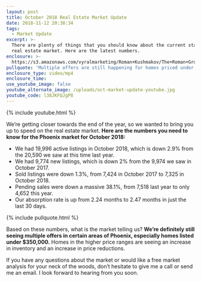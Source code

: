 ```yaml
---
layout: post
title: October 2018 Real Estate Market Update
date: 2018-11-12 20:38:34
tags:
  - Market Update
excerpt: >-
  There are plenty of things that you should know about the current state of our
  real estate market. Here are the latest numbers.
enclosure: >-
  https://s3.amazonaws.com/vyralmarketing/Roman+Kushmakov/The+Roman+Group-+October+2018+Real+Estate+Market+Update.mp4
pullquote: 'Multiple offers are still happening for homes priced under $350,000.'
enclosure_type: video/mp4
enclosure_time:
use_youtube_image: false
youtube_alternate_image: /uploads/oct-market-update-youtube.jpg
youtube_code: l38JKFQJgP8
---
```


{% include youtube.html %}

We’re getting closer towards the end of the year, so we wanted to bring you up to speed on the real estate market. **Here are the numbers you need to know for the Phoenix market for October 2018:**

* We had 19,996 active listings in October 2018, which is down 2.9% from the 20,590 we saw at this time last year.
* We had 9,774 new listings, which is down 2% from the 9,974 we saw in October 2017.
* Sold listings were down 1.3%, from 7,424 in October 2017 to 7,325 in October 2018.
* Pending sales were down a massive 38.1%, from 7,518 last year to only 4,652 this year.
* Our absorption rate is up from 2.24 months to 2.47 months in just the last 30 days.

{% include pullquote.html %}

Based on these numbers, what is the market telling us? **We’re definitely still seeing multiple offers in certain areas of Phoenix, especially homes listed under $350,000.** Homes in the higher price ranges are seeing an increase in inventory and an increase in price reductions.

If you have any questions about the market or would like a free market analysis for your neck of the woods, don’t hesitate to give me a call or send me an email. I look forward to hearing from you soon.